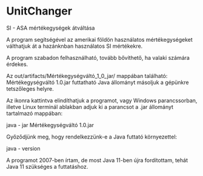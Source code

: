 # UnitChanger
SI - ASA mértékegységek átváltása

A program segítségével az amerikai földön használatos mértékegységeket válthatjuk át
a hazánknban használatos SI mértékekre.

A program szabadon felhasználható, tovább bővíthető, ha valaki számára érdekes.

Az out/artifacts/Mértékegységváltó_1_0_jar/ mappában található: Mértékegységváltó 1.0.jar
futtatható Java állományt másoljuk a gépünkre tetszőleges helyre.

Az ikonra kattintva elindíthatjuk a programot, vagy Windows parancssorban, illetve Linux
terminál ablakban adjuk ki a parancsot a .jar állományt tartalmazó mappában:

java - jar Mértékegységváltó 1.0.jar

Győződjünk meg, hogy rendelkezzünk-e a Java futtató környezettel:

java - version

A programot 2007-ben írtam, de most Java 11-ben újra fordítottam, tehát
Java 11 szükséges a futtatáshoz.
